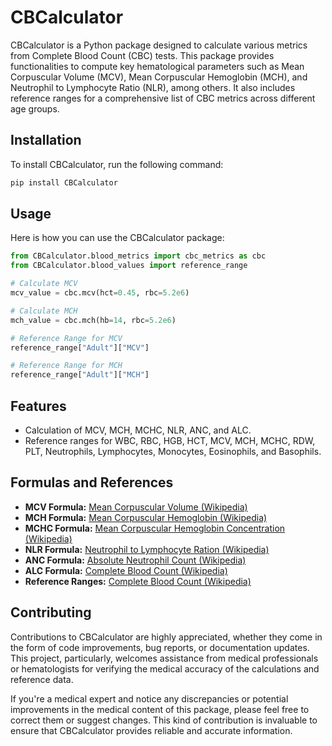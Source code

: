# CBCalculator
CBCalculator is a Python package designed to calculate various metrics from Complete Blood Count (CBC) tests. This package provides functionalities to compute key hematological parameters such as Mean Corpuscular Volume (MCV), Mean Corpuscular Hemoglobin (MCH), and Neutrophil to Lymphocyte Ratio (NLR), among others. It also includes reference ranges for a comprehensive list of CBC metrics across different age groups.

## Installation
To install CBCalculator, run the following command:

```bash
pip install CBCalculator
```

## Usage
Here is how you can use the CBCalculator package:

```python
from CBCalculator.blood_metrics import cbc_metrics as cbc
from CBCalculator.blood_values import reference_range

# Calculate MCV
mcv_value = cbc.mcv(hct=0.45, rbc=5.2e6)

# Calculate MCH
mch_value = cbc.mch(hb=14, rbc=5.2e6)

# Reference Range for MCV
reference_range["Adult"]["MCV"]

# Reference Range for MCH
reference_range["Adult"]["MCH"]
```

## Features
- Calculation of MCV, MCH, MCHC, NLR, ANC, and ALC.
- Reference ranges for WBC, RBC, HGB, HCT, MCV, MCH, MCHC, RDW, PLT, Neutrophils, Lymphocytes, Monocytes, Eosinophils, and Basophils.

## Formulas and References
- **MCV Formula:** [Mean Corpuscular Volume (Wikipedia)](https://en.wikipedia.org/wiki/Mean_corpuscular_volume)
- **MCH Formula:** [Mean Corpuscular Hemoglobin (Wikipedia)](https://en.wikipedia.org/wiki/Mean_corpuscular_hemoglobin)
- **MCHC Formula:** [Mean Corpuscular Hemoglobin Concentration (Wikipedia)](https://en.wikipedia.org/wiki/Mean_corpuscular_hemoglobin_concentration)
- **NLR Formula:** [Neutrophil to Lymphocyte Ration (Wikipedia)](https://en.wikipedia.org/wiki/Neutrophil_to_lymphocyte_ratio)
- **ANC Formula:** [Absolute Neutrophil Count (Wikipedia)](https://en.wikipedia.org/wiki/Absolute_neutrophil_count)
- **ALC Formula:** [Complete Blood Count (Wikipedia)](https://en.wikipedia.org/wiki/Complete_blood_count)
- **Reference Ranges:** [Complete Blood Count (Wikipedia)](https://en.wikipedia.org/wiki/Complete_blood_count)

## Contributing
Contributions to CBCalculator are highly appreciated, whether they come in the form of code improvements, bug reports, or documentation updates. This project, particularly, welcomes assistance from medical professionals or hematologists for verifying the medical accuracy of the calculations and reference data.

If you're a medical expert and notice any discrepancies or potential improvements in the medical content of this package, please feel free to correct them or suggest changes. This kind of contribution is invaluable to ensure that CBCalculator provides reliable and accurate information.
